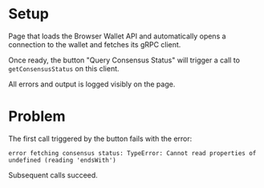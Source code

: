 # Setup

Page that loads the Browser Wallet API and automatically opens a connection to the wallet and fetches its gRPC client.

Once ready, the button "Query Consensus Status" will trigger a call to `getConsensusStatus` on this client.

All errors and output is logged visibly on the page.

# Problem

The first call triggered by the button fails with the error:

```
error fetching consensus status: TypeError: Cannot read properties of undefined (reading 'endsWith')
```

Subsequent calls succeed.
